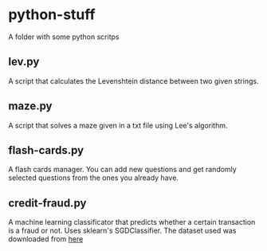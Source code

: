 # python-stuff
A folder with some python scritps

## lev.py
A script that calculates the Levenshtein distance between two given strings.

## maze.py
A script that solves a maze given in a txt file using Lee's algorithm.

## flash-cards.py
A flash cards manager. You can add new questions and get randomly selected questions from the ones you already have.

## credit-fraud.py
A machine learning classificator that predicts whether a certain transaction is a fraud or not. Uses sklearn's SGDClassifier.
The dataset used was downloaded from [here](https://www.kaggle.com/mlg-ulb/creditcardfraud)